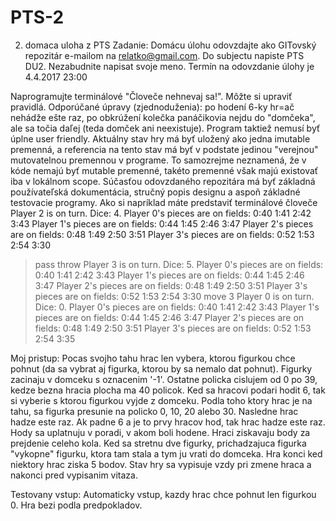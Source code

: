 # PTS-2
2. domaca uloha z PTS
Zadanie:
Domácu úlohu odovzdajte ako GITovský repozitár e-mailom na relatko@gmail.com. Do subjectu napiste PTS DU2. Nezabudnite napisat svoje meno. Termín na odovzdanie úlohy je 4.4.2017 23:00

Naprogramujte terminálové "Človeče nehnevaj sa!". Môžte si upraviť pravidlá. Odporúčané úpravy (zjednoduženia): po hodení 6-ky hr=ač nehádže ešte raz, po obkrúžení kolečka panáčikovia nejdu do "domčeka", ale sa točia daľej (teda domček ani neexistuje). Program taktiež nemusí byť úplne user friendly. 
Aktuálny stav hry má byť uložený ako jedna imutable premenná, a referencia na tento stav má byť v podstate jedinou "verejnou" mutovatelnou premennou v programe. To samozrejme neznamená, že v kóde nemajú byť mutable premenné, takéto premenné však majú existovať iba v lokálnom scope. 
Súčasťou odovzdaného repozitára má byť základná používateľská dokumentácia, stručný popis designu a aspoň základné testovacie programy. 
Ako si napríklad máte predstaviť terminálové človeče
Player 2 is on turn.
Dice: 4.
Player 0's pieces are on fields: 0:40 1:41 2:42 3:43
Player 1's pieces are on fields: 0:44 1:45 2:46 3:47
Player 2's pieces are on fields: 0:48 1:49 2:50 3:51
Player 3's pieces are on fields: 0:52 1:53 2:54 3:30
>pass
>throw
Player 3 is on turn.
Dice: 5.
Player 0's pieces are on fields: 0:40 1:41 2:42 3:43
Player 1's pieces are on fields: 0:44 1:45 2:46 3:47
Player 2's pieces are on fields: 0:48 1:49 2:50 3:51
Player 3's pieces are on fields: 0:52 1:53 2:54 3:30
>move 3
Player 0 is on turn.
Dice: 0.
Player 0's pieces are on fields: 0:40 1:41 2:42 3:43
Player 1's pieces are on fields: 0:44 1:45 2:46 3:47
Player 2's pieces are on fields: 0:48 1:49 2:50 3:51
Player 3's pieces are on fields: 0:52 1:53 2:54 3:35

Moj pristup:
Pocas svojho tahu hrac len vybera, ktorou figurkou chce pohnut (da sa vybrat aj figurka, ktorou by sa nemalo dat pohnut). Figurky zacinaju v domceku s oznacenim '-1'. Ostatne policka cislujem od 0 po 39, kedze bezna hracia plocha ma 40 policok. Ked sa hracovi podari hodit 6, tak si vyberie s ktorou figurkou vyjde z domceku. Podla toho ktory hrac je na tahu, sa figurka presunie na policko 0, 10, 20 alebo 30. Nasledne hrac hadze este raz. Ak padne 6 a je to prvy hracov hod, tak hrac hadze este raz. Hody sa uplatnuju v poradi, v akom boli hodene. Hraci ziskavaju body za prejdenie celeho kola. Ked sa stretnu dve figurky, prichadzajuca figurka "vykopne" figurku, ktora tam stala a tym ju vrati do domceka. Hra konci ked niektory hrac ziska 5 bodov. Stav hry sa vypisuje vzdy pri zmene hraca a nakonci pred vypisanim vitaza.

Testovany vstup:
Automaticky vstup, kazdy hrac chce pohnut len figurkou 0. Hra bezi podla predpokladov.
